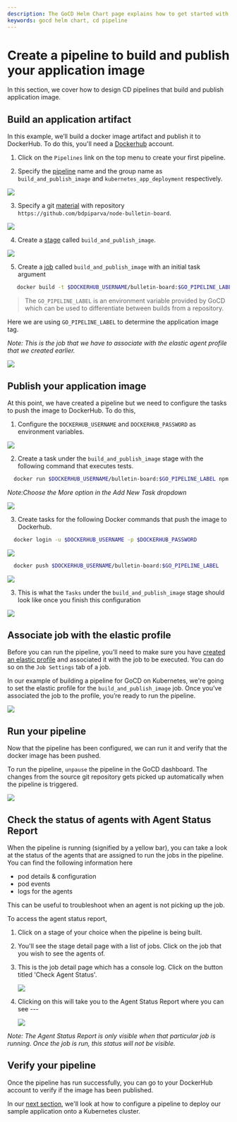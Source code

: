 ```yaml
---
description: The GoCD Helm Chart page explains how to get started with GoCD for kubernetes using Helm.
keywords: gocd helm chart, cd pipeline
---
```

# Create a pipeline to build and publish your application image

In this section, we cover how to design CD pipelines that build and publish application image. 

## Build an application artifact

In this example, we’ll build a docker image artifact and publish it to DockerHub. To do this, you'll need a [Dockerhub](https://hub.docker.com) account. 

1. Click on the `Pipelines` link on the top menu to create your first pipeline.

2. Specify the [pipeline](https://docs.gocd.org/current/introduction/concepts_in_go.html#pipeline) name and the group name as `build_and_publish_image` and `kubernetes_app_deployment` respectively.

  ![](../../resources/images/gocd-helm-chart/pipeline_wizard_add_pipeline.png)

3. Specify a git [material](https://docs.gocd.org/current/introduction/concepts_in_go.html#materials) with repository `https://github.com/bdpiparva/node-bulletin-board`.

  ![](../../resources/images/gocd-helm-chart/pipeline_wizard_add_material.png)

4. Create a [stage](https://docs.gocd.org/current/introduction/concepts_in_go.html#stage) called `build_and_publish_image`.

  ![](../../resources/images/gocd-helm-chart/pipeline_wizard_add_stage.png)

5. Create a [job](https://docs.gocd.org/current/introduction/concepts_in_go.html#job) called `build_and_publish_image` with an initial task argument
```bash
   docker build -t $DOCKERHUB_USERNAME/bulletin-board:$GO_PIPELINE_LABEL . -f Dockerfile.application
```

  > The `GO_PIPELINE_LABEL` is an environment variable provided by GoCD which can be used to differentiate between builds from a repository.

  Here we are using `GO_PIPELINE_LABEL` to determine the application image tag.

  *Note: This is the job that we have to associate with the elastic agent profile that we created earlier.*

  ![](../../resources/images/gocd-helm-chart/pipeline_wizard_add_job.png)

## Publish your application image

At this point, we have created a pipeline but we need to configure the tasks to push the image to DockerHub. To do this,


1. Configure the `DOCKERHUB_USERNAME` and `DOCKERHUB_PASSWORD` as environment variables.

  ![](../../resources/images/gocd-helm-chart/configure_env_vars.png)

2. Create a task under the `build_and_publish_image` stage with the following command that executes tests.

  ```bash
    docker run $DOCKERHUB_USERNAME/bulletin-board:$GO_PIPELINE_LABEL npm test
  ```
  *Note:Choose the More option in the Add New Task dropdown*

  ![](../../resources/images/gocd-helm-chart/docker_test.png)

3. Create tasks for the following Docker commands that push the image to Dockerhub.

  ```bash
    docker login -u $DOCKERHUB_USERNAME -p $DOCKERHUB_PASSWORD
  ```

  ![](../../resources/images/gocd-helm-chart/docker_login.png)

  ```bash
    docker push $DOCKERHUB_USERNAME/bulletin-board:$GO_PIPELINE_LABEL
  ```

  ![](../../resources/images/gocd-helm-chart/docker_push.png)

3. This is what the `Tasks` under the `build_and_publish_image` stage should look like once you finish this configuration

  ![](../../resources/images/gocd-helm-chart/build_and_publish_image_tasks.png)

## Associate job with the elastic profile

Before you can run the pipeline, you’ll need to make sure you have [created an elastic profile](elastic_profiles.md) and associated it with the job to be executed. You can do so on the `Job Settings` tab of a job.

In our example of building a pipeline for GoCD on Kubernetes, we're going to set the elastic profile for the `build_and_publish_image` job. Once you’ve associated the job to the profile, you’re ready to run the pipeline.

  ![](../../resources/images/gocd-helm-chart/associate_job_with_profile.png)

## Run your pipeline

Now that the pipeline has been configured, we can run it and verify that the docker image has been pushed. 

To run the pipeline, `unpause` the pipeline in the GoCD dashboard. The changes from the source git repository gets picked up automatically when the pipeline is triggered.

![](../../resources/images/gocd-helm-chart/unpause.png)

## Check the status of agents with Agent Status Report

When the pipeline is running (signified by a yellow bar), you can take a look at the status of the agents that are assigned to run the jobs in the pipeline. You can find the following information here
- pod details & configuration
- pod events
- logs for the agents

This can be useful to troubleshoot when an agent is not picking up the job. 

To access the agent status report, 

1. Click on a stage of your choice when the pipeline is being built. 

2. You'll see the stage detail page with a list of jobs. Click on the job that you wish to see the agents of.   

3. This is the job detail page which has a console log. Click on the button titled 'Check Agent Status'. 

    ![](../../resources/images/gocd-helm-chart/job_details.png)

4. Clicking on this will take you to the Agent Status Report where you can see --- 

    ![](../../resources/images/gocd-helm-chart/agent_status_report.png)

*Note: The Agent Status Report is only visible when that particular job is running. Once the job is run, this status will not be visible.*

## Verify your pipeline

Once the pipeline has run successfully, you can go to your DockerHub account to verify if the image has been published.

In our [next section](creating_a_deploy_pipeline.md), we'll look at how to configure a pipeline to deploy our sample application onto a Kubernetes cluster.
